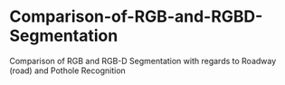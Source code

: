 # Comparison-of-RGB-and-RGBD-Segmentation
Comparison of RGB and RGB-D Segmentation with regards to Roadway (road) and Pothole Recognition
